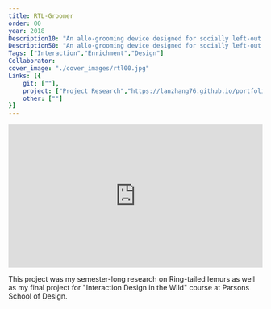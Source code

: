 ```yaml
---
title: RTL-Groomer
order: 00
year: 2018
Description10: "An allo-grooming device designed for socially left-out ring-tailed lemurs"
Description50: "An allo-grooming device designed for socially left-out male ring-tailed lemurs."
Tags: ["Interaction","Enrichment","Design"]
Collaborator:
cover_image: "./cover_images/rtl00.jpg"
Links: [{
    git: [""],
    project: ["Project Research","https://lanzhang76.github.io/portfolio/indexDI.html"],
    other: [""]
}]
---
```


<div style="padding-top: 56.25%; position: relative; overflow: hidden;"><iframe frameborder="0" allowfullscreen="" scrolling="no" allow="autoplay;fullscreen" src="https://onelineplayer.com/player.html?autoplay=true&autopause=false&muted=true&loop=true&url=https%3A%2F%2Fwww.dropbox.com%2Fs%2Fmwckg16ddtrhksx%2FStopmotion.mp4%3Fraw%3D1&poster=&time=false&progressBar=false&overlay=false&muteButton=false&fullscreenButton=false&style=light&quality=auto&playButton=false" style="position: absolute; height: 100%; width: 100%; left: 0px; top: 0px;"></iframe></div>

This project was my semester-long research on Ring-tailed lemurs as well as my final project for "Interaction Design in the Wild" course at Parsons School of Design.

